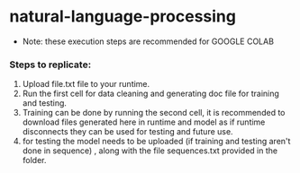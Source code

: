 # natural-language-processing
* Note: these execution steps are recommended for GOOGLE COLAB
### Steps to replicate:
1. Upload file.txt file to your runtime.
2. Run the first cell for data cleaning and generating doc file for training and testing.
3. Training can be done by running the second cell, it is recommended to download files generated here in runtime and model as if runtime disconnects they can be used for testing and future use.
4. for testing the model needs to be uploaded (if training and testing aren't done in sequence) , along with the file sequences.txt provided in the folder.
